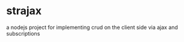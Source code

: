 strajax
=======

a nodejs project for implementing crud on the client side via ajax and subscriptions
